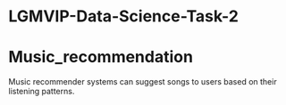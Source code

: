 # LGMVIP-Data-Science-Task-2
# Music_recommendation
Music recommender systems can suggest songs to users based on their listening patterns.
